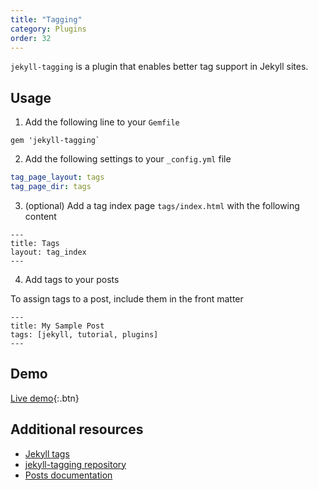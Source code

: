 ```yaml
---
title: "Tagging"
category: Plugins
order: 32
---
```


`jekyll-tagging` is a plugin that enables better tag support in Jekyll sites.

## Usage

1. Add the following line to your `Gemfile`

```
gem 'jekyll-tagging`
```

2. Add the following settings to your `_config.yml` file

```yaml
tag_page_layout: tags
tag_page_dir: tags
```

3. (optional) Add a tag index page `tags/index.html` with the following content

```text
---
title: Tags
layout: tag_index
---
```

4. Add tags to your posts

To assign tags to a post, include them in the front matter

```text
---
title: My Sample Post
tags: [jekyll, tutorial, plugins]
---
```

## Demo

[Live demo](../../tags/index.html){:.btn}

## Additional resources

- [Jekyll tags](https://jekyllrb.com/docs/posts/#tags)
- [jekyll-tagging repository](https://github.com/pattex/jekyll-tagging)
- [Posts documentation](../posts.md#tags)
